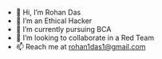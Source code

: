 - 👋 Hi, I’m Rohan Das
- 👀 I’m an Ethical Hacker
- 🌱 I’m currently pursuing BCA
- 💞️ I’m looking to collaborate in a Red Team
- 📫 Reach me at rohan1das1@gmail.com

<!---
0n3h0rnrh1n0/0n3h0rnrh1n0 is a ✨ special ✨ repository because its `README.md` (this file) appears on your GitHub profile.
You can click the Preview link to take a look at your changes.
--->
